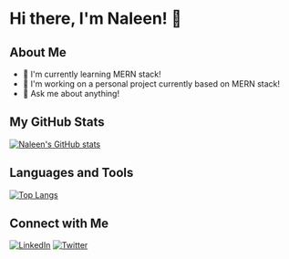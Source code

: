 # Hi there, I'm Naleen! 👋

## About Me
- 🌱 I'm currently learning MERN stack!
- 💼 I'm working on a personal project currently based on MERN stack!
- 💬 Ask me about anything!

## My GitHub Stats
[![Naleen's GitHub stats](https://github-readme-stats.vercel.app/api?username=naleen201&show_icons=true&theme=radical)](https://github.com/naleen201)

## Languages and Tools
[![Top Langs](https://github-readme-stats.vercel.app/api/top-langs/?username=naleen201&layout=compact&theme=radical)](https://github.com/naleen201)

## Connect with Me
[![LinkedIn](https://img.shields.io/badge/LinkedIn-Connect-blue)](https://www.linkedin.com/in/naleen201)
[![Twitter](https://img.shields.io/badge/Twitter-Follow-blue)](https://twitter.com/_naleen)
